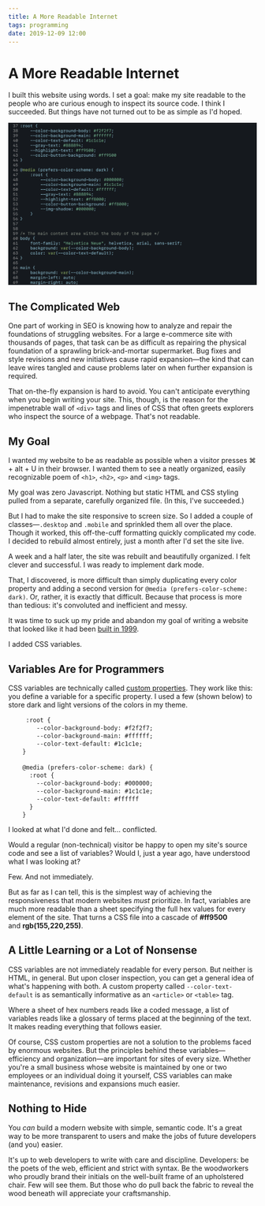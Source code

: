 ```yaml
---
title: A More Readable Internet
tags: programming
date: 2019-12-09 12:00
---
```


<!-- description: My goal: make my site readable to anyone curious enough to inspect its source code—like the old days. Things have not turned out to be as simple as I'd hoped. -->

# A More Readable Internet

I built this website using words. I set a goal: make my site readable to the people who are curious enough to inspect its source code. I think I succeeded. But things have not turned out to be as simple as I'd hoped.

![HTML source code screenshot.](/assets/images/html-source-code-screenshot.JPG)

## The Complicated Web

One part of working in SEO is knowing how to analyze and repair the foundations of struggling websites. For a large e-commerce site with thousands of pages, that task can be as difficult as repairing the physical foundation of a sprawling brick-and-mortar supermarket. Bug fixes and style revisions and new initiatives cause rapid expansion—the kind that can leave wires tangled and cause problems later on when further expansion is required.

That on-the-fly expansion is hard to avoid. You can't anticipate everything when you begin writing your site. This, though, is the reason for the impenetrable wall of `<div>` tags and lines of CSS that often greets explorers who inspect the source of a webpage. That's not readable.

## My Goal

I wanted my website to be as readable as possible when a visitor presses ⌘ + alt + U in their browser. I wanted them to see a neatly organized, easily recognizable poem of `<h1>`, `<h2>`, `<p>` and `<img>` tags.

My goal was zero Javascript. Nothing but static HTML and CSS styling pulled from a separate, carefully organized file. (In this, I've succeeded.)

But I had to make the site responsive to screen size. So I added a couple of classes—`.desktop` and `.mobile` and sprinkled them all over the place. Though it worked, this off-the-cuff formatting quickly complicated my code. I decided to rebuild almost entirely, just a month after I'd set the site live.

A week and a half later, the site was rebuilt and beautifully organized. I felt clever and successful. I was ready to implement dark mode.

That, I discovered, is more difficult than simply duplicating every color property and adding a second version for `@media (prefers-color-scheme: dark)`. Or, rather, it is exactly that difficult. Because that process is more than tedious: it's convoluted and inefficient and messy.

It was time to suck up my pride and abandon my goal of writing a website that looked like it had been [built in 1999](https://web.archive.org/web/19991117024224/http://apple.com/).

I added CSS variables.

## Variables Are for Programmers

CSS variables are technically called [custom properties](https://developer.mozilla.org/en-US/docs/Web/CSS/Using_CSS_custom_properties). They work like this: you define a variable for a specific property. I used a few (shown below) to store dark and light versions of the colors in my theme.

```
     :root {
        --color-background-body: #f2f2f7;  
        --color-background-main: #ffffff;
        --color-text-default: #1c1c1e;
    }

    @media (prefers-color-scheme: dark) {
      :root {
        --color-background-body: #000000;
        --color-background-main: #1c1c1e;
        --color-text-default: #ffffff
      }
    }
```

I looked at what I'd done and felt… conflicted.

Would a regular (non-technical) visitor be happy to open my site's source code and see a list of variables? Would I, just a year ago, have understood what I was looking at?

Few. And not immediately.

But as far as I can tell, this is the simplest way of achieving the responsiveness that modern websites _must_ prioritize. In fact, variables are much more readable than a sheet specifying the full hex values for every element of the site. That turns a CSS file into a cascade of **#ff9500** and **rgb(155,220,255)**.

## A Little Learning or a Lot of Nonsense

CSS variables are not immediately readable for every person. But neither is HTML, in general. But upon closer inspection, you can get a general idea of what's happening with both. A custom property called `--color-text-default` is as semantically informative as an `<article>` or `<table>` tag.

Where a sheet of hex numbers reads like a coded message, a list of variables reads like a glossary of terms placed at the beginning of the text. It makes reading everything that follows easier.

Of course, CSS custom properties are not a solution to the problems faced by enormous websites. But the principles behind these variables—efficiency and organization—are important for sites of every size. Whether you're a small business whose website is maintained by one or two employees or an individual doing it yourself, CSS variables can make maintenance, revisions and expansions much easier.

## Nothing to Hide

You _can_ build a modern website with simple, semantic code. It's a great way to be more transparent to users and make the jobs of future developers (and you) easier.

It's up to web developers to write with care and discipline. Developers: be the poets of the web, efficient and strict with syntax. Be the woodworkers who proudly brand their initials on the well-built frame of an upholstered chair. Few will see them. But those who do pull back the fabric to reveal the wood beneath will appreciate your craftsmanship.
